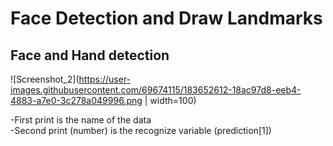 # Face Detection and Draw Landmarks
## Face and Hand detection <br>

![Screenshot_2](https://user-images.githubusercontent.com/69674115/183652612-18ac97d8-eeb4-4883-a7e0-3c278a049996.png | width=100) <br>

-First print is the name of the data
<br>
-Second print (number) is the recognize variable (prediction[1]) <br>
